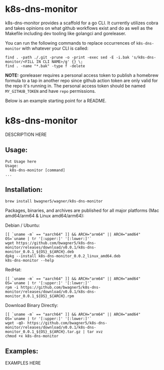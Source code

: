 # k8s-dns-monitor

k8s-dns-monitor provides a scaffold for a go CLI. It currently utilizes cobra and takes opinions on what github workflows exist and do as well as the Makefile including dev tooling like golangci and goreleaser.

You can run the following commands to replace occurrences of `k8s-dns-monitor` with whatever your CLI is called:

```
find . -path ./.git -prune -o -print -exec sed -E -i.bak 's/k8s-dns-monitor/<FILL IN CLI NAME>/g' {} \;
find . -name "*.bak" -type f -delete
```

**NOTE:** 
goreleaser requires a personal access token to publish a homebrew formula to a tap in another repo since github action token are only valid for the repo it's running in. The personal access token should be named `MY_GITHUB_TOKEN` and have `repo` permissions.

Below is an example starting point for a README.

# k8s-dns-monitor

DESCRIPTION HERE

## Usage:


```
Put Usage here
Usage:
  k8s-dns-monitor [command]
...
```

## Installation:

```
brew install bwagner5/wagner/k8s-dns-monitor
```

Packages, binaries, and archives are published for all major platforms (Mac amd64/arm64 & Linux amd64/arm64):

Debian / Ubuntu:

```
[[ `uname -m` == "aarch64" ]] && ARCH="arm64" || ARCH="amd64"
OS=`uname | tr '[:upper:]' '[:lower:]'`
wget https://github.com/bwagner5/k8s-dns-monitor/releases/download/v0.0.1/k8s-dns-monitor_0.0.1_${OS}_${ARCH}.deb
dpkg --install k8s-dns-monitor_0.0.2_linux_amd64.deb
k8s-dns-monitor --help
```

RedHat:

```
[[ `uname -m` == "aarch64" ]] && ARCH="arm64" || ARCH="amd64"
OS=`uname | tr '[:upper:]' '[:lower:]'`
rpm -i https://github.com/bwagner5/k8s-dns-monitor/releases/download/v0.0.1/k8s-dns-monitor_0.0.1_${OS}_${ARCH}.rpm
```

Download Binary Directly:

```
[[ `uname -m` == "aarch64" ]] && ARCH="arm64" || ARCH="amd64"
OS=`uname | tr '[:upper:]' '[:lower:]'`
wget -qO- https://github.com/bwagner5/k8s-dns-monitor/releases/download/v0.0.1/k8s-dns-monitor_0.0.1_${OS}_${ARCH}.tar.gz | tar xvz
chmod +x k8s-dns-monitor
```

## Examples: 

EXAMPLES HERE